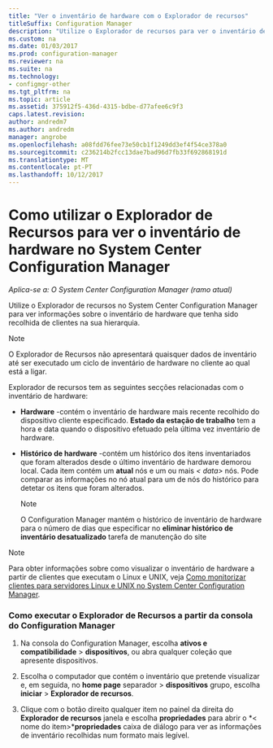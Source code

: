 ```yaml
---
title: "Ver o inventário de hardware com o Explorador de recursos"
titleSuffix: Configuration Manager
description: "Utilize o Explorador de recursos para ver o inventário de hardware no System Center Configuration Manager."
ms.custom: na
ms.date: 01/03/2017
ms.prod: configuration-manager
ms.reviewer: na
ms.suite: na
ms.technology:
- configmgr-other
ms.tgt_pltfrm: na
ms.topic: article
ms.assetid: 375912f5-436d-4315-bdbe-d77afee6c9f3
caps.latest.revision: 
author: andredm7
ms.author: andredm
manager: angrobe
ms.openlocfilehash: a08fdd76fee73e50cb1f1249dd3ef4f54ce378a0
ms.sourcegitcommit: c236214b2fcc13dae7bad96d7fb33f692868191d
ms.translationtype: MT
ms.contentlocale: pt-PT
ms.lasthandoff: 10/12/2017
---
```

# <a name="how-to-use-resource-explorer-to-view-hardware-inventory-in-system-center-configuration-manager"></a>Como utilizar o Explorador de Recursos para ver o inventário de hardware no System Center Configuration Manager

*Aplica-se a: O System Center Configuration Manager (ramo atual)*

Utilize o Explorador de recursos no System Center Configuration Manager para ver informações sobre o inventário de hardware que tenha sido recolhida de clientes na sua hierarquia.  

> [!NOTE]  
>  O Explorador de Recursos não apresentará quaisquer dados de inventário até ser executado um ciclo de inventário de hardware no cliente ao qual está a ligar.  

 Explorador de recursos tem as seguintes secções relacionadas com o inventário de hardware:  

-   **Hardware** -contém o inventário de hardware mais recente recolhido do dispositivo cliente especificado.  **Estado da estação de trabalho** tem a hora e data quando o dispositivo efetuado pela última vez inventário de hardware.  

-   **Histórico de hardware** -contém um histórico dos itens inventariados que foram alterados desde o último inventário de hardware demorou local. Cada item contém um **atual** nós e um ou mais *< data\>*  nós. Pode comparar as informações no nó atual para um de nós do histórico para detetar os itens que foram alterados.  

    > [!NOTE]  
    >  O Configuration Manager mantém o histórico de inventário de hardware para o número de dias que especificar no **eliminar histórico de inventário desatualizado** tarefa de manutenção do site  

> [!NOTE]  
>  Para obter informações sobre como visualizar o inventário de hardware a partir de clientes que executam o Linux e UNIX, veja [Como monitorizar clientes para servidores Linux e UNIX no System Center Configuration Manager](../../../../core/clients/manage/monitor-clients-for-linux-and-unix-servers.md).  

### <a name="how-to-run-resource-explorer-from-the-configuration-manager-console"></a>Como executar o Explorador de Recursos a partir da consola do Configuration Manager  

1.  Na consola do Configuration Manager, escolha **ativos e compatibilidade** > **dispositivos**, ou abra qualquer coleção que apresente dispositivos.  

3.  Escolha o computador que contém o inventário que pretende visualizar e, em seguida, no **home page** separador > **dispositivos** grupo, escolha **iniciar** >  **Explorador de recursos**.   

4.  Clique com o botão direito qualquer item no painel da direita do **Explorador de recursos** janela e escolha **propriedades** para abrir o *< nome do item\>***propriedades** caixa de diálogo para ver as informações de inventário recolhidas num formato mais legível.  

